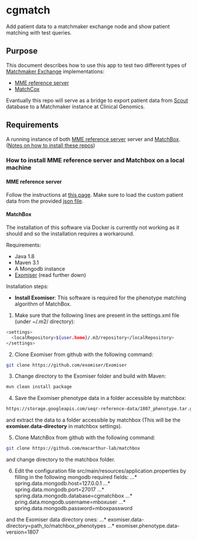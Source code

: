 # cgmatch
Add patient data to a matchmaker exchange node and show patient matching with test queries.

## Purpose
This document describes how to use this app to test two different types of [Matchmaker Exchange](https://www.matchmakerexchange.org) implementations:
* [MME reference server](https://github.com/MatchmakerExchange/reference-server)
* [MatchCox](https://github.com/macarthur-lab/matchbox)

Evantually this repo will serve as a bridge to export patient data from [Scout](https://github.com/Clinical-Genomics/scout) database to a Matchmaker instance at Clinical Genomics.

## Requirements
A running instance of both [MME reference server](https://github.com/MatchmakerExchange/reference-server) server and [MatchBox](https://github.com/macarthur-lab/matchbox).
([Notes on how to install these repos](#How-to-install-MME-reference-server-and-Matchbox-on-a-local-machine))

### How to install MME reference server and Matchbox on a local machine

#### MME reference server
Follow the instructions at [this page](https://github.com/MatchmakerExchange/reference-server). Make sure to load the custom patient data from the provided [json file](https://raw.githubusercontent.com/ga4gh/mme-apis/master/testing/benchmark_patients.json).


#### MatchBox
The installation of this software via Docker is currently not working as it should and so the installation requires a workaround.

Requirements:
* Java 1.8
* Maven 3.1
* A Mongodb instance
* [Exomiser](https://github.com/exomiser/Exomiser) (read further down)

Installation steps:
* **Install Exomiser**:
This software is required for the phenotype matching algorithm of MatchBox.
1. Make sure that the following lines are present in the settings.xml file (under ~/.m2/ directory):

```sh
<settings>
  <localRepository>${user.home}/.m3/repository</localRepository>
</settings>
```

2. Clone Exomiser from github with the following command:
```sh
git clone https://github.com/exomiser/Exomiser
```

3. Change directory to the Exomiser folder and build with Maven:
```sh
mvn clean install package
```

4. Save the Exomiser phenotype data in a folder accessible by matchbox:
```sh
https://storage.googleapis.com/seqr-reference-data/1807_phenotype.tar.gz
```
and extract the data to a folder accessible by matchbox (This will be the **exomiser.data-directory** in matchbox settings).

5. Clone MatchBox from github with the following command:
```sh
git clone https://github.com/macarthur-lab/matchbox
```
and change directory to the matchbox folder.

6. Edit the configuration file src/main/resources/application.properties by filling in the following mongodb required fields:
...* spring.data.mongodb.host=127.0.0.1
...* spring.data.mongodb.port=27017
...* spring.data.mongodb.database=cgmatchbox
...* pring.data.mongodb.username=mboxuser
...* spring.data.mongodb.password=mboxpassword

and the Exomiser data directory ones:
...* exomiser.data-directory=path_to/matchbox_phenotypes
...* exomiser.phenotype.data-version=1807
